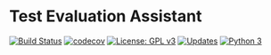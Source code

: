 # Test Evaluation Assistant

[![Build Status](https://travis-ci.org/Oborichkin/tea-site.svg?branch=master)](https://travis-ci.org/Oborichkin/tea-site)
[![codecov](https://codecov.io/gh/Oborichkin/tea-site/branch/master/graph/badge.svg)](https://codecov.io/gh/Oborichkin/tea-site)
[![License: GPL v3](https://img.shields.io/badge/License-GPLv3-blue.svg)](https://www.gnu.org/licenses/gpl-3.0)
[![Updates](https://pyup.io/repos/github/Oborichkin/tea-site/shield.svg)](https://pyup.io/repos/github/Oborichkin/tea-site/)
[![Python 3](https://pyup.io/repos/github/Oborichkin/tea-site/python-3-shield.svg)](https://pyup.io/repos/github/Oborichkin/tea-site/)